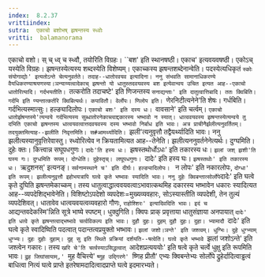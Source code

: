 ```yaml
---
index:  8.2.37
vrittiindex: 
sutra:  एकाचो बशोभष् झषन्तस्य स्ध्वोः
vritti:  balamanorama 
---
```


एकाचो वशो। स् च् ध्व् च स्ध्वौ, तयोरिति विग्रहः। ``बश' इति स्थानषष्ठी। एकाच' इत्यवयवषष्ठी। एकोऽच् यस्येति विग्रहः। झषन्तस्येत्यस्य शब्दस्येति विशेष्यम्। एकाच्कस्य झषन्तशब्देनान्वेति। पदस्येत्यधिकृतं `स्कोः संयोगाद्योः' इत्यतोऽन्ते चेत्यनुवर्तते। तदाह--धातोरवयव इत्यादिना। ननु संभवति सामानाधिकरण्ये वैयधिकरण्याश्रयणस्या।ञन्याय्यत्वादेकाच् झषन्तो यो धातुस्तदवयवस्य बश इत्येवान्वय उचित इत्यत आह--एकाचो धातोरित्यादि। गर्दभयतीति। `तत्करोति तदाचष्टे' इति णिजन्तस्य `सनाद्यन्ताः' इति दातुत्वात्तिबादि। ततः क्विबिति। गर्दभि इति ण्यन्तात्कर्तरि क्विबित्यर्थः। कपावितौ। वेर्लोपः। णिलोप इति। `णेरनिटीत्यनेने'ति शेषः। गर्धबिति। गर्दभित्यस्मात्सुः। हल्ङ्यादिलोपः। `एकाचो बशः' इति दस्य धः। `वावसाने' इति चर्त्वम्। `एकाचो धातोर्झषन्तस्ये'त्यन्वये गर्दभित्यस्य सुब्धातोरनेकाच्त्वाद्दकारस्य भष्भावो न स्यात्। धात्ववयवस्य झषन्तस्येत्यन्वये तु दभिति एकाचो झषन्तस्य धात्वयवत्वात्तदवयवस्य दस्य भष्भावो निर्बाध इति भावः। अत्र प्राचीनैर्झलीत्यनुवर्तितम्। तदयुक्तमित्याह--झलीति निवृत्तमिति। स#आमर्थ्यादिति। `झली'त्यनुवृत्तौ तद्वैयर्थ्यादिति भावः। ननु झलीत्यस्यानुवृत्तिरेवास्तु। स्ध्वोरित्येव न क्रियतामित्यत आह--तेनेति। झलीत्यननुवर्तनेनेत्यर्थः। दुग्घमिति। दुहेः क्तः। कित्त्वान्न सघूपधगुणः। `दादेः'ति हस्य धः। `झषस्तथोर्धोऽधः' इति तकारस्य धः। `झलां जश् झशी'ति घस्य गः। दुग्धमिति रूपम्। दोग्धेति। दुहेस्तृच्। लघूपधगुणः। `दादेः' इति हस्य घः। `झषस्तथोः' इति तकारस्य धः। `ऋदुशनस्' इत्यनङ्। `सर्वनामस्थाने च' इति दीर्घः। हल्ङ्यादिलोपः। ` न लोपः' इति नकारलोपः, `दोग्धा' इति रूपम्। झलीत्यनुवृत्तौ इहोभयत्रापि घत्वे कृते भष्भावः स्यादिति भावः। ननु दुहेः क्विबन्तात्सोर्लोपे`दादेः' इति घत्वे कृते दुघिति झषन्तमेकाच्कम्। तस्य धातुत्वाद्धात्ववयवत्वाऽभावात्कथमिह दकारस्य भष्भावेन धकारः स्यादित्यत आह--व्यपदेशिद्भावेनेति। विशिष्टोऽपदेशो व्यपदेशः=मुख्यव्यवहारः, सोऽस्यास्तीति व्यपदेशी, तेन तुल्यं व्यपदेशिवत्। धातावेव धात्वयवयत्वव्यवहारो गौणः, `राहोश्शिरः' इत्यादिवदिति भावः। इदं च `आद्यन्तवदेकस्मि'न्निति सूत्रे भाष्ये स्पष्टम्। धुक्दुगिति। क्विपः प्राक् प्रवृत्ताया धातुसंज्ञाया अनपायात् `दादेः' इति धत्वे कृते झषन्तत्वाद्भष्भावे चर्त्वविकल्प इति भावः। दुहौ दुहः। दुहम् दुहौ दुहः। दुहा। भ्यामादौ `दादेः' इति घत्वे कृते स्वादिष्विति पदत्वात् पदान्तत्वप्रयुक्तो भष्भावः। `झलां जशो।ञन्ते' इति जश्त्वम्। धुग्भिः। दुहे धुग्भ्याम् धुग्भ्यः। दुहः दुहोः दुहाम्। दुह् सु इति स्थिते प्रक्रियां दर्शयति--षत्वेति। घत्वे कृते भष्भावे `झलां जशोऽन्ते' इति जश्त्वेन गकारः। तस्य `खरि चे'ति चर्त्वस्याऽसिद्धत्वात् `आदेशप्रत्यययोः' इति षत्वे कृते चर्त्वे धुक्षु इति रूपमिति भावः। `द्रुह जिघांसायाम्,' `मुह वैचित्त्ये' `ष्णुह उद्गिरणे' `ष्णिह प्रीतौ' एभ्यः क्विबन्तेभ्यः सोर्लोपे द्रुहेर्दादित्वाड्ढत्वं बाधित्वा नित्यं घत्वे प्राप्ते इतरेषामदादित्वादप्राप्ते घत्वे इदमारभ्यते।

